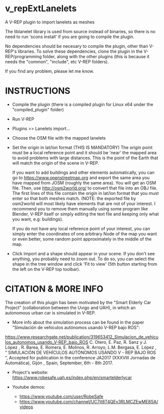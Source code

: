 # v_repExtLanelets

A V-REP plugin to import lanelets as meshes

The liblanelet library is used from source instead of binaries,
so there is no need to run 'scons install' if you are going to compile the plugin.

No dependencies should be necesary to compile the plugin, other than V-REP's libraries.
To solve these dependencies, clone the plugin in the V-REP/programming folder, along with the other plugins
(this is because it needs the "common", "include", etc V-REP folders).

If you find any problem, please let me know.

# INSTRUCTIONS
- Compile the plugin (there is a compiled plugin for Linux x64 under the "compiled_plugin" folder)
- Run V-REP
- Plugins >> Lanelets import...
- Choose the OSM file with the mapped lanelets
- Set the origin in lat/lon format (THIS IS MANDATORY)
  The origin point must be a local reference point and it should 
  be 'near' the mapped area to avoid problems with large distances.
  This is the point of the Earth that will match the origin of the scene in V-REP.
  
  If you want to add buildings and other elements automatically,
  you can go to https://www.openstreetmap.org and export the same area you have mapped from 
  JOSM (roughly the same area). You will get an OSM file.
  Then, use http://osm2world.org/ to convert that file into an OBJ file.
  The first lines of this file contain the origin in lat/lon format that 
  you must enter so that both meshes match.
  (NOTE: the exported file by osm2world will most likely have elements that are not 
  of your interest. I recommend you to remove them manually using some program like Blender, 
  V-REP itself or simply editing the text file and keeping only what you want, e.g: buildings).

  If you do not have any local reference point of your interest, you can simply enter
  the coordinates of one arbitrary Node of the map you want or even better, some random point
  approximately in the middle of the map. 

- Click Import and a shape should appear in your scene. If you don't see anything,
  you probably need to zoom out. To do so, you can select the shape in the tree window
  and click 'Fit to view' (5th button starting from the left on the V-REP top toolbar).

# CITATION & MORE INFO
The creation of this plugin has been motivated by the "Smart Elderly Car Project" (collaboration 
between the Uvigo and UAH), in which an autonomous urban car is simulated in V-REP.

- More info about the simulation process can be found in the paper "Simulación de 
vehículos autónomos usando V-REP bajo ROS": 

https://www.researchgate.net/publication/319653412_Simulacion_de_vehiculos_autonomos_usando_V-REP_bajo_ROS
C. Otero, E. Paz, R. Sanz y J. López , R. Barea, E. Romera, E. Molinos, R. Arroyo, L.M. Bergasa, E. López , “ SIMULACIÓN DE VEHÍCULOS AUTÓNOMOS USANDO V - REP BAJO ROS ”,  Accepted for publication in the conference JA2017 (XXXVIII  Jornadas  de Automática), Gijón , Spain, September, 6th - 8th 2017.

- Project's website: https://www.robesafe.uah.es/index.php/en/smartelderlycar

- Youtube demos:
	* https://www.youtube.com/user/RobeSafe
	* https://www.youtube.com/channel/UC7jt8T4QEy3RLMCZEwME8SA/videos

